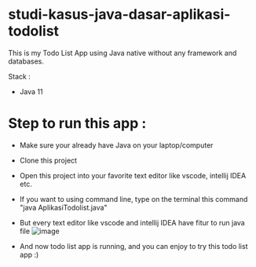 # studi-kasus-java-dasar-aplikasi-todolist
This is my Todo List App using Java native without any framework and databases.

Stack : 
- Java 11

# Step to run this app : 
- Make sure your already have Java on your laptop/computer
- Clone this project
- Open this project into your favorite text editor like vscode, intellij IDEA etc.
- If you want to using command line, type on the terminal this command "java AplikasiTodolist.java"
- But every text editor like vscode and intellij IDEA have fitur to run java file
![image](https://github.com/AdePutraGea28/studi-kasus-java-dasar-aplikasi-todolist/assets/88350337/13133a6a-33b6-4826-a9ff-e190b6f06c34)

-  And now todo list app is running, and you can enjoy to try this todo list app :)
